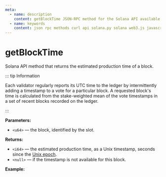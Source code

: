 ```yaml
---
meta:
  - name: description
    content: getBlockTime JSON-RPC method for the Solana API available with examples in Solana web3.js, Solana.py, and cURL.
  - name: keywords
    content: json rpc methods curl api solana.py solana web3.js javascript python solana
---
```


# getBlockTime

Solana API method that returns the estimated production time of a block.

::: tip Information

Each validator regularly reports its UTC time to the ledger by intermittently adding a timestamp to a vote for a particular block. A requested block's time is calculated from the stake-weighted mean of the vote timestamps in a set of recent blocks recorded on the ledger.

:::

**Parameters:**

* `<u64>` — the block, identified by the slot.

**Returns:**

* `<i64>` — the estimated production time, as a Unix timestamp, seconds since the [Unix epoch](https://www.unixtimestamp.com/).
* `<null>` — if the timestamp is not available for this block.

**Example:**

<CodeSwitcher :languages="{js:'Solana web3.js', py:'Solana.py', cr:'cURL'}">
<template v-slot:js>

``` js
import { PublicKey, Connection } from "@solana/web3.js"

const nodeUrl = "CHAINSTACK_NODE_URL"
const connect = new Connection(nodeUrl);

(async () => {  
  console.log(await connect.getBlockTime(151696557));
})();
```

</template>
<template v-slot:py>

``` py
from solana.rpc.api import Client

web3 = Client('CHAINSTACK_NODE_URL')

print(web3.get_block_time(151696557))
```

</template>
<template v-slot:cr>

``` sh
curl -X POST "CHAINSTACK_NODE_URL" \
  -H "Content-Type: application/json" \
  --data '{"jsonrpc":"2.0","id":1, "method":"getBlockTime", "params" : [151696557]}'
```

</template>
</CodeSwitcher>
